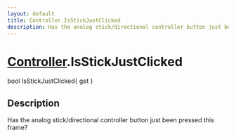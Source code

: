 ```yaml
---
layout: default
title: Controller.IsStickJustClicked
description: Has the analog stick/directional controller button just been pressed this frame?
---
```

# [Controller]({{site.url}}/Pages/StereoKit/Controller.html).IsStickJustClicked

<div class='signature' markdown='1'>
bool IsStickJustClicked{ get }
</div>

## Description
Has the analog stick/directional controller button
just been pressed this frame?

